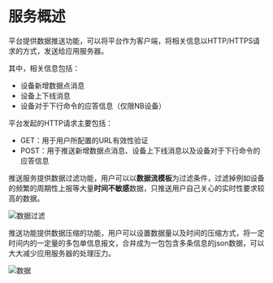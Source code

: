 # 服务概述

平台提供数据推送功能，可以将平台作为客户端，将相关信息以HTTP/HTTPS请求的方式，发送给应用服务器。

其中，相关信息包括：
- 设备新增数据点消息
- 设备上下线消息
- 设备对于下行命令的应答信息（仅限NB设备）


平台发起的HTTP请求主要包括：
- GET：用于用户所配置的URL有效性验证
- POST：用于推送新增数据点消息、设备上下线消息以及设备对于下行命令的应答信息


推送服务提供数据过滤功能，用户可以以**数据流模板**为过滤条件，过滤掉例如设备的频繁的周期性上报等大量**时间不敏感**数据，只推送用户自己关心的实时性要求较高的数据。

![数据过滤](/images/数据过滤.png)


推送功能提供数据压缩的功能，用户可以设置数据量以及时间的压缩方式，将一定时间内的一定量的多包单信息报文，合并成为一包包含多条信息的json数据，可以大大减少应用服务器的处理压力。

![数据](/images/数据压缩.png)

